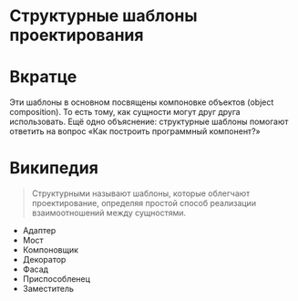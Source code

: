 # Структурные шаблоны проектирования

# Вкратце
Эти шаблоны в основном посвящены компоновке объектов (object composition). То есть тому, как сущности могут друг друга использовать. Ещё одно объяснение: структурные шаблоны помогают ответить на вопрос «Как построить программный компонент?»

# Википедия
> Структурными называют шаблоны, которые облегчают проектирование, определяя простой способ реализации взаимоотношений между сущностями.

* Адаптер
* Мост
* Компоновщик
* Декоратор
* Фасад
* Приспособленец
* Заместитель